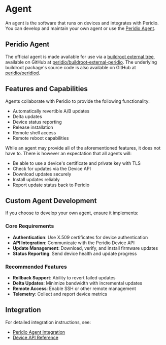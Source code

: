 # Agent

An agent is the software that runs on devices and integrates with Peridio. You can develop and maintain your own agent or use the [Peridio Agent](/dev-center/integration/guides/peridio-core-custom-integration/introduction#agent).

## Peridio Agent

The official agent is made available for use via a [buildroot external tree](https://buildroot.org/downloads/manual/manual.html#outside-br-custom), available on GitHub at [peridio/buildroot-external-peridio](https://github.com/peridio/buildroot-external-peridio). The underlying buildroot package's source code is also available on GitHub at [peridio/peridiod](https://github.com/peridio/peridiod).

## Features and Capabilities

Agents collaborate with Peridio to provide the following functionality:

- Automatically revertible A/B updates
- Delta updates
- Device status reporting
- Release installation
- Remote shell access
- Remote reboot capabilities

While an agent may provide all of the aforementioned features, it does not have to. There is however an expectation that all agents will:

- Be able to use a device's certificate and private key with TLS
- Check for updates via the Device API
- Download updates securely
- Install updates reliably
- Report update status back to Peridio

## Custom Agent Development

If you choose to develop your own agent, ensure it implements:

### Core Requirements
- **Authentication**: Use X.509 certificates for device authentication
- **API Integration**: Communicate with the Peridio Device API
- **Update Management**: Download, verify, and install firmware updates
- **Status Reporting**: Send device health and update progress

### Recommended Features
- **Rollback Support**: Ability to revert failed updates
- **Delta Updates**: Minimize bandwidth with incremental updates
- **Remote Access**: Enable SSH or other remote management
- **Telemetry**: Collect and report device metrics

## Integration

For detailed integration instructions, see:
- [Peridio Agent Integration](/dev-center/integration/peridiod-agent)
- [Device API Reference](/device-api)
